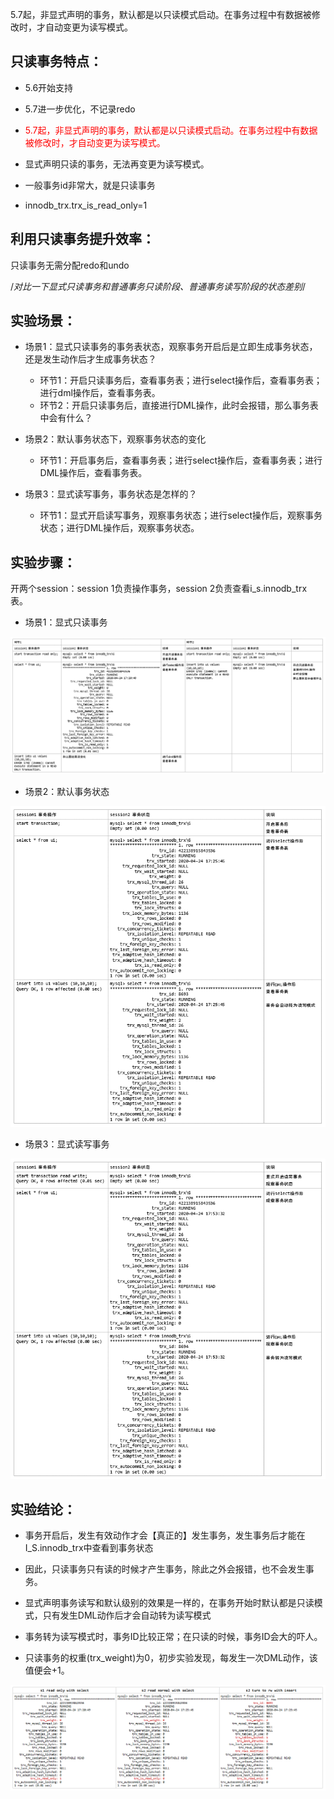 5.7起，非显式声明的事务，默认都是以只读模式启动。在事务过程中有数据被修改时，才自动变更为读写模式。

 

## 只读事务特点：

- 5.6开始支持
- 5.7进一步优化，不记录redo

- <font color=red>5.7起，非显式声明的事务，默认都是以只读模式启动。在事务过程中有数据被修改时，才自动变更为读写模式。</font>

- 显式声明只读的事务，无法再变更为读写模式。

 

- 一般事务id非常大，就是只读事务
- innodb_trx.trx_is_read_only=1

 

## 利用只读事务提升效率：

只读事务无需分配redo和undo 

 

/*对比一下显式只读事务和普通事务只读阶段、普通事务读写阶段的状态差别*/

## 实验场景：

- 场景1：显式只读事务的事务表状态，观察事务开启后是立即生成事务状态，还是发生动作后才生成事务状态？
  - 环节1：开启只读事务后，查看事务表；进行select操作后，查看事务表；进行dml操作后，查看事务表。
  - 环节2：开启只读事务后，直接进行DML操作，此时会报错，那么事务表中会有什么？

- 场景2：默认事务状态下，观察事务状态的变化
  - 环节1：开启事务后，查看事务表；进行select操作后，查看事务表；进行DML操作后，查看事务表。

- 场景3：显式读写事务，事务状态是怎样的？
  - 环节1：显式开启读写事务，观察事务状态；进行select操作后，观察事务状态；进行DML操作后，观察事务状态。

## 实验步骤：

开两个session：session 1负责操作事务，session 2负责查看i_s.innodb_trx 表。

- 场景1：显式只读事务

![ ](.pics/rule1.png)

- 场景2：默认事务状态

![ ](.pics/rule2.png)

- 场景3：显式读写事务

![ ](.pics/rule3.png)

## 实验结论：

- 事务开启后，发生有效动作才会【真正的】发生事务，发生事务后才能在I_S.innodb_trx中查看到事务状态
- 因此，只读事务只有读的时候才产生事务，除此之外会报错，也不会发生事务。
- 显式声明事务读写和默认级别的效果是一样的，在事务开始时默认都是只读模式，只有发生DML动作后才会自动转为读写模式
- 事务转为读写模式时，事务ID比较正常；在只读的时候，事务ID会大的吓人。

- 只读事务的权重(trx_weight)为0，初步实验发现，每发生一次DML动作，该值便会+1。

![ ](.pics/rulee.png)